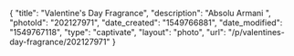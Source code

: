 {
    "title": "Valentine's Day Fragrance",
    "description": "Absolu Armani ",
    "photoId": "202127971",
    "date_created": "1549766881",
    "date_modified": "1549767118",
    "type": "captivate",
    "layout": "photo",
    "url": "\/p\/valentines-day-fragrance\/202127971"
}